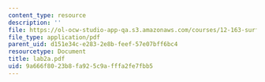 ```yaml
---
content_type: resource
description: ''
file: https://ol-ocw-studio-app-qa.s3.amazonaws.com/courses/12-163-surface-processes-and-landscape-evolution-fall-2004/9a666f8023b8fa925c9afffa2fe7fbb5_lab2a.pdf
file_type: application/pdf
parent_uid: d151e34c-e283-2e8b-feef-57e07bff6bc4
resourcetype: Document
title: lab2a.pdf
uid: 9a666f80-23b8-fa92-5c9a-fffa2fe7fbb5
---
```

